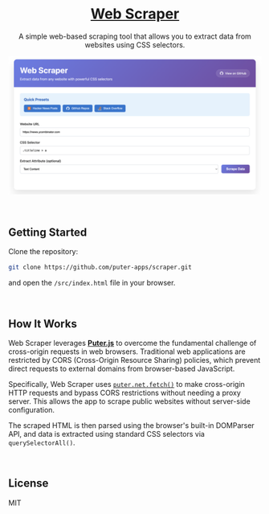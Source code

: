 <h1 align="center">
  <a href="https://puter.com/app/scraper" target="_blank">Web Scraper</a>
</h1>

<p align="center">A simple web-based scraping tool that allows you to extract data from websites using CSS selectors.
</p>

<p align="center">
  <img src="screenshot.png" alt="Screenshot" width="600" />
</p>


<br>

## Getting Started

Clone the repository: 

```bash
git clone https://github.com/puter-apps/scraper.git
```

and open the `/src/index.html` file in your browser.

<br>

## How It Works

Web Scraper leverages [**Puter.js**](https://developer.puter.com/) to overcome the fundamental challenge of cross-origin requests in web browsers. Traditional web applications are restricted by CORS (Cross-Origin Resource Sharing) policies, which prevent direct requests to external domains from browser-based JavaScript.

Specifically, Web Scraper uses [`puter.net.fetch()`](https://docs.puter.com/Networking/fetch/) to make cross-origin HTTP requests and bypass CORS restrictions without needing a proxy server. This allows the app to scrape public websites without server-side configuration.

The scraped HTML is then parsed using the browser's built-in DOMParser API, and data is extracted using standard CSS selectors via `querySelectorAll()`.

<br>

## License

MIT 
